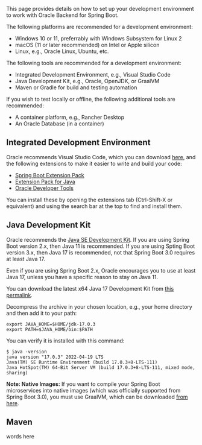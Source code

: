 
This page provides details on how to set up your development environment to work with
Oracle Backend for Spring Boot. 

The following platforms are recommended for a development environment:

- Windows 10 or 11, preferrably with Windows Subsystem for Linux 2
- macOS (11 or later recommended) on Intel or Apple silicon
- Linux, e.g., Oracle Linux, Ubuntu, etc.

The following tools are recommended for a development environment:

- Integrated Development Environment, e.g., Visual Studio Code
- Java Development Kit, e.g., Oracle, OpenJDK, or GraalVM 
- Maven or Gradle for build and testing automation

If you wish to test locally or offline, the following additional tools are recommended:

- A container platform, e.g., Rancher Desktop
- An Oracle Database (in a container)

## Integrated Development Environment

Oracle recommends Visual Studio Code, which you can download [here](https://code.visualstudio.com/), and
the following extensions to make it easier to write and build your code:

- [Spring Boot Extension Pack](https://marketplace.visualstudio.com/items?itemName=pivotal.vscode-boot-dev-pack)
- [Extension Pack for Java](https://marketplace.visualstudio.com/items?itemName=vscjava.vscode-java-pack)
- [Oracle Developer Tools](https://marketplace.visualstudio.com/items?itemName=Oracle.oracledevtools)

You can install these by opening the extensions tab (Ctrl-Shift-X or equivalent) and using the
search bar at the top to find and install them.

## Java Development Kit

Oracle recommends the [Java SE Development Kit](https://www.oracle.com/java/technologies/downloads/#java17).
If you are using Spring Boot version 2.x, then Java 11 is recommended.
If you are using Spting Boot version 3.x, then Java 17 is recommended, not that Spring Boot
3.0 requires at least Java 17.

Even if you are using Spring Boot 2.x, Oracle encourages you to use at least Java 17, unless
you have a specific reason to stay on Java 11. 

You can download the latest x64 Java 17 Development Kit from
[this permalink](https://download.oracle.com/java/17/latest/jdk-17_linux-x64_bin.tar.gz).

Decompress the archive in your chosen location, e.g., your home directory and then add it to your path:

```
export JAVA_HOME=$HOME/jdk-17.0.3
export PATH=$JAVA_HOME/bin:$PATH
```

You can verify it is installed with this command:

```
$ java -version
java version "17.0.3" 2022-04-19 LTS
Java(TM) SE Runtime Environment (build 17.0.3+8-LTS-111)
Java HotSpot(TM) 64-Bit Server VM (build 17.0.3+8-LTS-111, mixed mode, sharing)
```

**Note: Native Images:** If you want to compile your Spring Boot microservices into native
images (which was officially supported from Spring Boot 3.0), you must use GraalVM, which can be
downloaded [from here](https://www.graalvm.org/downloads/).

## Maven

words here
